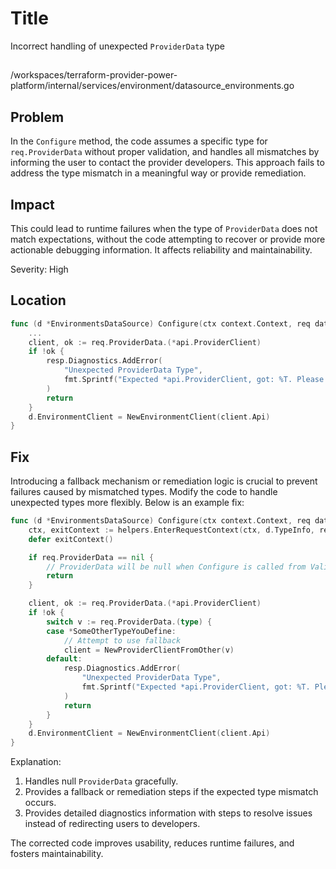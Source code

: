 # Title
Incorrect handling of unexpected `ProviderData` type

##
/workspaces/terraform-provider-power-platform/internal/services/environment/datasource_environments.go

## Problem

In the `Configure` method, the code assumes a specific type for `req.ProviderData` without proper validation, and handles all mismatches by informing the user to contact the provider developers. This approach fails to address the type mismatch in a meaningful way or provide remediation.

## Impact
This could lead to runtime failures when the type of `ProviderData` does not match expectations, without the code attempting to recover or provide more actionable debugging information. It affects reliability and maintainability.

Severity: High

## Location

```go  
func (d *EnvironmentsDataSource) Configure(ctx context.Context, req datasource.ConfigureRequest, resp *datasource.ConfigureResponse) {
    ...
    client, ok := req.ProviderData.(*api.ProviderClient)
    if !ok {
        resp.Diagnostics.AddError(
            "Unexpected ProviderData Type",
            fmt.Sprintf("Expected *api.ProviderClient, got: %T. Please report this issue to the provider developers.", req.ProviderData),
        )
        return
    }
    d.EnvironmentClient = NewEnvironmentClient(client.Api)
}
```

## Fix

Introducing a fallback mechanism or remediation logic is crucial to prevent failures caused by mismatched types. Modify the code to handle unexpected types more flexibly. Below is an example fix:

```go  
func (d *EnvironmentsDataSource) Configure(ctx context.Context, req datasource.ConfigureRequest, resp *datasource.ConfigureResponse) {
    ctx, exitContext := helpers.EnterRequestContext(ctx, d.TypeInfo, req)
    defer exitContext()

    if req.ProviderData == nil {
        // ProviderData will be null when Configure is called from ValidateConfig. It's ok.
        return
    }

    client, ok := req.ProviderData.(*api.ProviderClient)
    if !ok {
        switch v := req.ProviderData.(type) {
        case *SomeOtherTypeYouDefine:
            // Attempt to use fallback
            client = NewProviderClientFromOther(v)
        default:
            resp.Diagnostics.AddError(
                "Unexpected ProviderData Type",
                fmt.Sprintf("Expected *api.ProviderClient, got: %T. Please make sure the configuration is valid.", req.ProviderData),
            )
            return
        }
    }
    d.EnvironmentClient = NewEnvironmentClient(client.Api)
}
```

Explanation:

1. Handles null `ProviderData` gracefully.  
2. Provides a fallback or remediation steps if the expected type mismatch occurs.  
3. Provides detailed diagnostics information with steps to resolve issues instead of redirecting users to developers.

The corrected code improves usability, reduces runtime failures, and fosters maintainability.